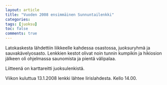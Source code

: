 ```yaml
---
layout: article
title: "Vuoden 2008 ensimmäinen Sunnuntailenkki"
categories:
tags: [juoksu]
toc: false
comments: true
---
```


Latokaskesta lähdettiin liikkeelle kahdessa osastossa, juoksuryhmä ja
sauvakävelyosasto. Lenkkien kestot olivat noin tunnin kumpikin ja
hikiosion jälkeen oli ohjelmassa saunomista ja pientä välipalaa.

Liitteenä on karttareitti juoksulenkistä.

Viikon kuluttua 13.1.2008 lenkki lähtee Iirislahdesta. Kello 14.00.
